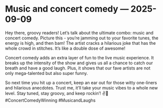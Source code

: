 # Music and concert comedy — 2025-09-09

Hey there, groovy readers! Let’s talk about the ultimate combo: music and concert comedy. Picture this - you’re jamming out to your favorite tunes, the energy is high, and then bam! The artist cracks a hilarious joke that has the whole crowd in stitches. It’s like a double dose of awesome!

Concert comedy adds an extra layer of fun to the live music experience. It breaks up the intensity of the show and gives us all a chance to catch our breath and have a good laugh. Plus, it shows that our fave artists are not only mega-talented but also super funny.

So next time you hit up a concert, keep an ear out for those witty one-liners and hilarious anecdotes. Trust me, it’ll take your music vibes to a whole new level. Stay tuned, stay groovy, and keep rockin’! ✌️🎸 #ConcertComedyWinning #MusicandLaughs